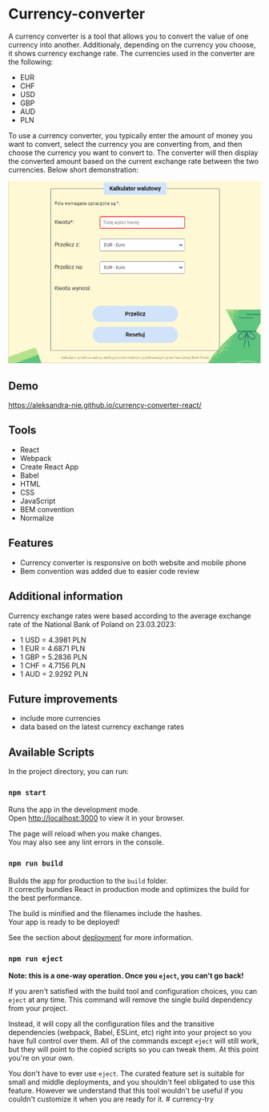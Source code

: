 ﻿# Currency-converter
A currency converter is a tool that allows you to convert the value of one currency into another. Additionaly, depending on the currency you choose, it shows currency exchange rate. The currencies used in the converter are the following: 
- EUR
- CHF
- USD
- GBP
- AUD
- PLN

To use a currency converter, you typically enter the amount of money you want to convert, select the currency you are converting from, and then choose the currency you want to convert to. The converter will then display the converted amount based on the current exchange rate between the two currencies. Below short demonstration:

![currency-converter-react](images/Animation2.gif)
## Demo
https://aleksandra-nie.github.io/currency-converter-react/
## Tools
- React
- Webpack
- Create React App
- Babel
- HTML
- CSS
- JavaScript
- BEM convention
- Normalize
## Features
- Currency converter is responsive on both website and mobile phone
- Bem convention was added due to easier code review
## Additional information
Currency exchange rates were based according to the average exchange rate of the National Bank of Poland on 23.03.2023:
- 1 USD = 4.3981 PLN
- 1 EUR = 4.6871 PLN
- 1 GBP = 5.2836 PLN
- 1 CHF = 4.7156 PLN
- 1 AUD = 2.9292 PLN
## Future improvements
- include more currencies
- data based on the latest currency exchange rates
## Available Scripts

In the project directory, you can run:

### `npm start`

Runs the app in the development mode.\
Open [http://localhost:3000](http://localhost:3000) to view it in your browser.

The page will reload when you make changes.\
You may also see any lint errors in the console.

### `npm run build`

Builds the app for production to the `build` folder.\
It correctly bundles React in production mode and optimizes the build for the best performance.

The build is minified and the filenames include the hashes.\
Your app is ready to be deployed!

See the section about [deployment](https://facebook.github.io/create-react-app/docs/deployment) for more information.

### `npm run eject`

**Note: this is a one-way operation. Once you `eject`, you can't go back!**

If you aren't satisfied with the build tool and configuration choices, you can `eject` at any time. This command will remove the single build dependency from your project.

Instead, it will copy all the configuration files and the transitive dependencies (webpack, Babel, ESLint, etc) right into your project so you have full control over them. All of the commands except `eject` will still work, but they will point to the copied scripts so you can tweak them. At this point you're on your own.

You don't have to ever use `eject`. The curated feature set is suitable for small and middle deployments, and you shouldn't feel obligated to use this feature. However we understand that this tool wouldn't be useful if you couldn't customize it when you are ready for it.
#   c u r r e n c y - t r y 
 
 